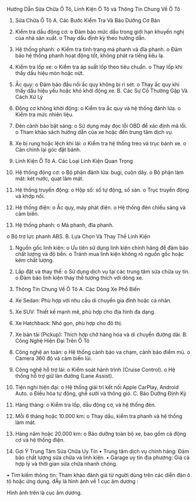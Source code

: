 Hướng Dẫn Sửa Chữa Ô Tô, Linh Kiện Ô Tô và Thông Tin Chung Về 
Ô Tô 
1. Sửa Chữa Ô Tô 
A. Các Bước Kiểm Tra Và Bảo Dưỡng Cơ Bản 
1. Kiểm tra dầu động cơ: 
o Đảm bảo mức dầu trong giới hạn khuyến nghị của nhà sản xuất. 
o Thay dầu định kỳ theo hướng dẫn. 
2. Hệ thống phanh: 
o Kiểm tra tình trạng má phanh và đĩa phanh. 
o Đảm bảo hệ thống phanh hoạt động tốt, không phát ra tiếng kêu lạ. 
3. Kiểm tra lốp xe: 
o Kiểm tra áp suất lốp theo tiêu chuẩn. 
o Thay lốp khi thấy dấu hiệu mòn hoặc nứt. 
4. Ắc quy: 
o Đảm bảo đầu nối ắc quy không bị rỉ sét. 
o Thay ắc quy khi thấy dấu hiệu yếu hoặc khó khởi động xe. 
B. Các Sự Cố Thường Gặp Và Cách Xử Lý 
1. Động cơ không khởi động: 
o Kiểm tra ắc quy và hệ thống đánh lửa. 
o Kiểm tra mức nhiên liệu. 
2. Đèn cảnh báo bật sáng: 
o Sử dụng máy đọc lỗi OBD để xác định mã lỗi. 
o Tham khảo sách hướng dẫn của xe hoặc đến trung tâm dịch vụ. 
3. Xe bị rung hoặc lệch khi lái: 
o Kiểm tra hệ thống treo và trục bánh xe. 
o Cân chỉnh lại góc đặt bánh. 
 
2. Linh Kiện Ô Tô 
A. Các Loại Linh Kiện Quan Trọng 
1. Hệ thống động cơ: 
o Bộ phận đánh lửa: bugi, cuộn dây. 
o Bộ phận làm mát: két nước, quạt làm mát. 
2. Hệ thống truyền động: 
o Hộp số: số tự động, số sàn. 
o Trục truyền động và khớp nối. 
3. Hệ thống điện: 
o Ắc quy, máy phát điện. 
o Hệ thống đèn chiếu sáng và cảm biến. 
4. Hệ thống phanh: 
o Má phanh, đĩa phanh. 

o Bộ trợ lực phanh ABS. 
B. Lựa Chọn Và Thay Thế Linh Kiện 
1. Nguồn gốc linh kiện: 
o Ưu tiên sử dụng linh kiện chính hãng để đảm bảo chất lượng và độ bền. 
o Tránh mua linh kiện không rõ nguồn gốc hoặc kém chất lượng. 
2. Lắp đặt và thay thế: 
o Sử dụng dịch vụ tại các trung tâm sửa chữa uy tín. 
o Đảm bảo linh kiện thay thế tương thích với dòng xe. 
 
3. Thông Tin Chung Về Ô Tô 
A. Các Dòng Xe Phổ Biến 
1. Xe Sedan: Phù hợp với nhu cầu di chuyển gia đình hoặc cá nhân. 
2. Xe SUV: Thiết kế mạnh mẽ, phù hợp cho địa hình đa dạng. 
3. Xe Hatchback: Nhỏ gọn, phù hợp cho đô thị. 
4. Xe bán tải (Pickup): Thích hợp chở hàng hóa và di chuyển đường dài. 
B. Công Nghệ Hiện Đại Trên Ô Tô 
1. Công nghệ an toàn: 
o Hệ thống cảnh báo va chạm, cảnh báo điểm mù. 
o Camera 360 độ và cảm biến lùi. 
2. Công nghệ hỗ trợ lái: 
o Kiểm soát hành trình (Cruise Control). 
o Hệ thống hỗ trợ giữ làn đường (Lane Assist). 
3. Tiện nghi hiện đại: 
o Hệ thống giải trí kết nối Apple CarPlay, Android Auto. 
o Điều hòa tự động, ghế sưởi và thông gió. 
C. Bảo Dưỡng Định Kỳ 
1. Hàng tháng: 
o Kiểm tra lốp, dầu động cơ, và hệ thống đèn. 
2. Mỗi 6 tháng hoặc 10.000 km: 
o Thay dầu, kiểm tra phanh và hệ thống làm mát. 
3. Hàng năm hoặc 20.000 km: 
o Bảo dưỡng toàn bộ xe, bao gồm cả động cơ và hệ thống điện. 
 
4. Gợi Ý Trung Tâm Sửa Chữa Uy Tín 
• 
Trung tâm dịch vụ chính hãng: Đảm bảo chất lượng sửa chữa và linh kiện. 
• 
Garage uy tín địa phương: Giá cả hợp lý và thời gian sửa chữa nhanh chóng. 

• 
Tìm kiếm thông tin: Tham khảo đánh giá từ người dùng trên các diễn đàn ô tô hoặc 
ứng dụng. 
đÂy là hình ảnh về 1 cục âm dương : 
 
Hình ảnh trên là cục âm dương.